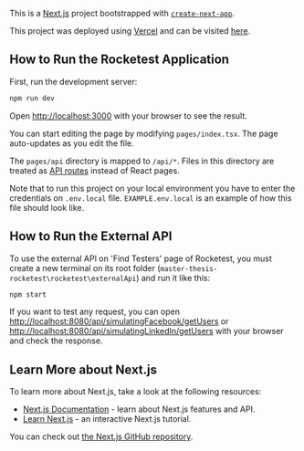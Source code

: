 This is a [Next.js](https://nextjs.org/) project bootstrapped with [`create-next-app`](https://github.com/vercel/next.js/tree/canary/packages/create-next-app).

This project was deployed using [Vercel](https://vercel.com/new?utm_medium=default-template&filter=next.js&utm_source=create-next-app&utm_campaign=create-next-app-readme) and can be visited [here](https://master-thesis-rocketest.vercel.app/).

## How to Run the Rocketest Application

First, run the development server:

```bash
npm run dev
```

Open [http://localhost:3000](http://localhost:3000) with your browser to see the result.

You can start editing the page by modifying `pages/index.tsx`. The page auto-updates as you edit the file.

The `pages/api` directory is mapped to `/api/*`. Files in this directory are treated as [API routes](https://nextjs.org/docs/api-routes/introduction) instead of React pages.

Note that to run this project on your local environment you have to enter the credentials on `.env.local` file. `EXAMPLE.env.local` is an example of how this file should look like.

## How to Run the External API

To use the external API on 'Find Testers' page of Rocketest, you must create a new terminal on its root folder (`master-thesis-rocketest\rocketest\externalApi`) and run it like this:

```bash
npm start
```

If you want to test any request, you can open [http://localhost:8080/api/simulatingFacebook/getUsers](http://localhost:8080/api/simulatingFacebook/getUsers) or [http://localhost:8080/api/simulatingLinkedIn/getUsers](http://localhost:8080/api/simulatingLinkedIn/getUsers) with your browser and check the response.

## Learn More about Next.js

To learn more about Next.js, take a look at the following resources:

- [Next.js Documentation](https://nextjs.org/docs) - learn about Next.js features and API.
- [Learn Next.js](https://nextjs.org/learn) - an interactive Next.js tutorial.

You can check out [the Next.js GitHub repository](https://github.com/vercel/next.js/).
